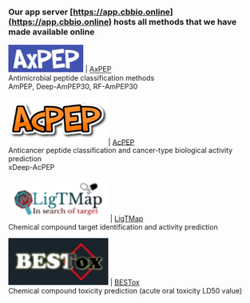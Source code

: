 ### Our app server [https://app.cbbio.online](https://app.cbbio.online) hosts all methods that we have made available online

<kbd><img src="images/axpep-logo.jpg" width="150"></kbd> | [AxPEP](https://app.cbbio.online/ampep/home)<br />Antimicrobial peptide classification methods<br />AmPEP, Deep-AmPEP30, RF-AmPEP30

<kbd><img src="images/acpep-logo.png" width="200"></kbd>| [AcPEP](https://app.cbbio.online/acpep/home)<br />Anticancer peptide classification and cancer-type biological activity prediction <br />xDeep-AcPEP

<kbd><img src="images/ligtmap-logo.png" width="200"></kbd> | [LigTMap](https://cbbio.online/LigTMap)<br />Chemical compound target identification and activity prediction 

<kbd><img src="images/bestox-logo.jpg" width="200"></kbd> | [BESTox](https://app.cbbio.online/bestox/home)<br />Chemical compound toxicity prediction (acute oral toxicity LD50 value)
